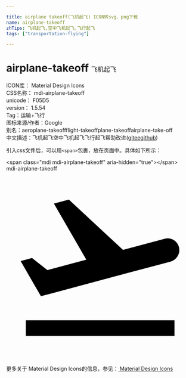 ```yaml
---

title: airplane takeoff(飞机起飞) ICON转svg、png下载
name: airplane-takeoff
zhTips: 飞机起飞,空中飞机起飞,飞行起飞
tags: ["transportation-flying"]

---
```


# airplane-takeoff  <small style="font-size: 60%;font-weight: 100">飞机起飞</small>


<div class="detail-page">
<p>
<span>
ICON库：
<span class="badge-secondary badge">Material Design Icons</span> 
</span>
<br/>
<span>
CSS名称：
<span class="badge-secondary badge">mdi-airplane-takeoff</span> 
</span>
<br/>
<span>
unicode：
<span class="badge-secondary badge">F05D5</span> 
<copy-btn content='F05D5' btn-title=""></copy-btn>
<copy-btn :content='String.fromCodePoint(parseInt("F05D5", 16))' btn-title="复制U"></copy-btn>
</span>
<br/>
<span>
version：
<span class="badge-secondary badge">1.5.54</span> 
</span><br/><span>Tag：<span class="badge-light badge"><router-link to="/tags/transportation-flying.html">运输+飞行</router-link></span></span>
<br/>
<span>图标来源/作者：<span class="badge-light badge">Google</span></span> 
<br/>
<span>别名：<span class="badge-light badge">aeroplane-takeoff</span><span class="badge-light badge">flight-takeoff</span><span class="badge-light badge">plane-takeoff</span><span class="badge-light badge">airplane-take-off</span></span><br/><span class="zh-detail">中文描述：<span class="badge-primary badge">飞机起飞</span><span class="badge-primary badge">空中飞机起飞</span><span class="badge-primary badge">飞行起飞</span><span class="help-link"><span>帮助改进</span>(<a href="https://gitee.com/liuwave/icon-helper/edit/master/json/material/airplane-takeoff.json" target="_blank" rel="noopener noreferrer">gitee</a><a href="https://github.com/liuwave/icon-helper/edit/master/json/material/airplane-takeoff.json" target="_blank" rel="noopener noreferrer">github</a></span>)</span><br/>
</p>
</div>
<div class="alert alert-dark">
  <i class="mdi mdi-airplane-takeoff mdi-48px"></i>
  <i class="mdi mdi-airplane-takeoff mdi-36px"></i>
  <i class="mdi mdi-airplane-takeoff mdi-24px"></i>
  <i class="mdi mdi-airplane-takeoff mdi-18px"></i>
</div>
<div>
  <p>引入css文件后，可以用<code>&lt;span&gt;</code>包裹，放在页面中。具体如下所示：    
  </p>
  <div class="alert alert-primary" style="font-size: 14px">
    &lt;span class="mdi mdi-airplane-takeoff" aria-hidden="true"&gt;&lt;/span&gt;
    <copy-btn content='<span class="mdi mdi-airplane-takeoff" aria-hidden="true"></span>'></copy-btn>
  </div>
  <div class="alert alert-secondary">
    <i class="mdi mdi-airplane-takeoff"
    style="font-size: 24px"
    aria-hidden="true"></i> mdi-airplane-takeoff
    <copy-btn content="mdi-airplane-takeoff" btn-title="复制图标名称"></copy-btn>
  </div>
</div>
<div id="svg" class="svg-wrap">
<svg xmlns="http://www.w3.org/2000/svg" viewBox="0 0 24 24"><path d="M2.5,19H21.5V21H2.5V19M22.07,9.64C21.86,8.84 21.03,8.36 20.23,8.58L14.92,10L8,3.57L6.09,4.08L10.23,11.25L5.26,12.58L3.29,11.04L1.84,11.43L3.66,14.59L4.43,15.92L6.03,15.5L11.34,14.07L15.69,12.91L21,11.5C21.81,11.26 22.28,10.44 22.07,9.64Z" /></svg>
</div>
<detail full-name='mdi-airplane-takeoff'></detail>
    
<div><p>更多关于 Material Design Icons的信息，参见：<a target="_blank" href="https://iconhelper.cn/material.html"> Material Design Icons</a>
</p></div>
